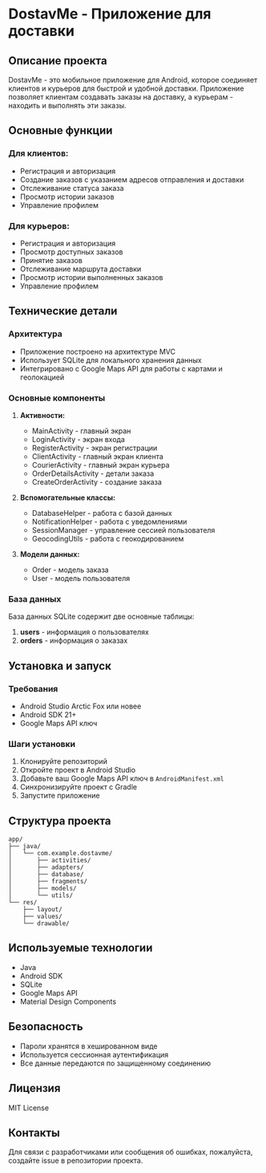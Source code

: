 # DostavMe - Приложение для доставки

## Описание проекта
DostavMe - это мобильное приложение для Android, которое соединяет клиентов и курьеров для быстрой и удобной доставки. Приложение позволяет клиентам создавать заказы на доставку, а курьерам - находить и выполнять эти заказы.

## Основные функции

### Для клиентов:
- Регистрация и авторизация
- Создание заказов с указанием адресов отправления и доставки
- Отслеживание статуса заказа
- Просмотр истории заказов
- Управление профилем

### Для курьеров:
- Регистрация и авторизация
- Просмотр доступных заказов
- Принятие заказов
- Отслеживание маршрута доставки
- Просмотр истории выполненных заказов
- Управление профилем

## Технические детали

### Архитектура
- Приложение построено на архитектуре MVC
- Использует SQLite для локального хранения данных
- Интегрировано с Google Maps API для работы с картами и геолокацией

### Основные компоненты
1. **Активности:**
   - MainActivity - главный экран
   - LoginActivity - экран входа
   - RegisterActivity - экран регистрации
   - ClientActivity - главный экран клиента
   - CourierActivity - главный экран курьера
   - OrderDetailsActivity - детали заказа
   - CreateOrderActivity - создание заказа

2. **Вспомогательные классы:**
   - DatabaseHelper - работа с базой данных
   - NotificationHelper - работа с уведомлениями
   - SessionManager - управление сессией пользователя
   - GeocodingUtils - работа с геокодированием

3. **Модели данных:**
   - Order - модель заказа
   - User - модель пользователя

### База данных
База данных SQLite содержит две основные таблицы:
1. **users** - информация о пользователях
2. **orders** - информация о заказах

## Установка и запуск

### Требования
- Android Studio Arctic Fox или новее
- Android SDK 21+
- Google Maps API ключ

### Шаги установки
1. Клонируйте репозиторий
2. Откройте проект в Android Studio
3. Добавьте ваш Google Maps API ключ в `AndroidManifest.xml`
4. Синхронизируйте проект с Gradle
5. Запустите приложение

## Структура проекта
```
app/
├── java/
│   └── com.example.dostavme/
│       ├── activities/
│       ├── adapters/
│       ├── database/
│       ├── fragments/
│       ├── models/
│       └── utils/
└── res/
    ├── layout/
    ├── values/
    └── drawable/
```

## Используемые технологии
- Java
- Android SDK
- SQLite
- Google Maps API
- Material Design Components

## Безопасность
- Пароли хранятся в хешированном виде
- Используется сессионная аутентификация
- Все данные передаются по защищенному соединению

## Лицензия
MIT License

## Контакты
Для связи с разработчиками или сообщения об ошибках, пожалуйста, создайте issue в репозитории проекта. 